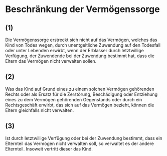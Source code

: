# Beschränkung der Vermögenssorge



## (1)

 Die Vermögenssorge erstreckt sich nicht auf das Vermögen, welches das Kind von Todes wegen, durch unentgeltliche Zuwendung auf den Todesfall oder unter Lebenden erwirbt, wenn der Erblasser durch letztwillige Verfügung, der Zuwendende bei der Zuwendung bestimmt hat, dass die Eltern das Vermögen nicht verwalten sollen.

## (2)

 Was das Kind auf Grund eines zu einem solchen Vermögen gehörenden Rechts oder als Ersatz für die Zerstörung, Beschädigung oder Entziehung eines zu dem Vermögen gehörenden Gegenstands oder durch ein Rechtsgeschäft erwirbt, das sich auf das Vermögen bezieht, können die Eltern gleichfalls nicht verwalten.

## (3)

 Ist durch letztwillige Verfügung oder bei der Zuwendung bestimmt, dass ein Elternteil das Vermögen nicht verwalten soll, so verwaltet es der andere Elternteil. Insoweit vertritt dieser das Kind. 

